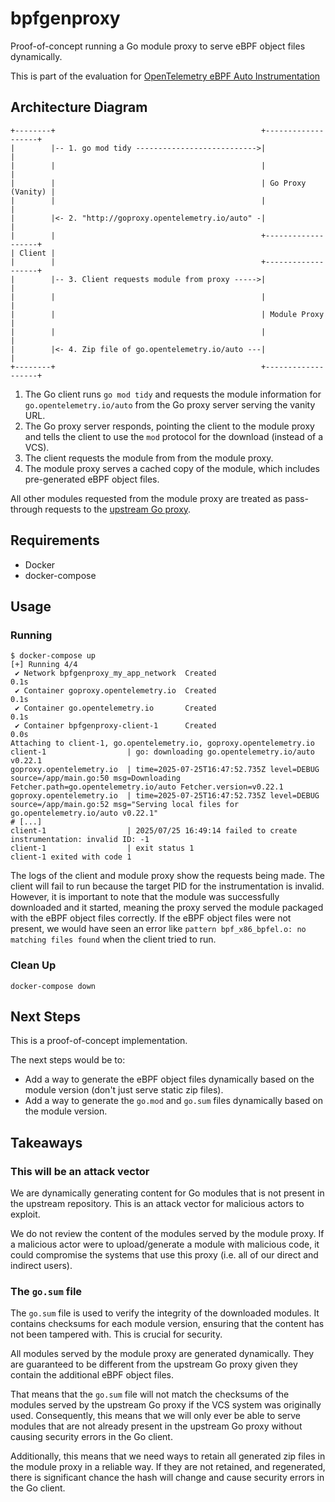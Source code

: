 # bpfgenproxy

Proof-of-concept running a Go module proxy to serve eBPF object files dynamically.

This is part of the evaluation for [OpenTelemetry eBPF Auto Instrumentation](https://github.com/open-telemetry/opentelemetry-go-instrumentation/issues/1233)

## Architecture Diagram

```diagram
+--------+                                              +-------------------+
|        |-- 1. go mod tidy --------------------------->|                   |
|        |                                              |                   |
|        |                                              | Go Proxy (Vanity) |
|        |                                              |                   |
|        |<- 2. "http://goproxy.opentelemetry.io/auto" -|                   |
|        |                                              +-------------------+
| Client |
|        |                                              +-------------------+
|        |-- 3. Client requests module from proxy ----->|                   |
|        |                                              |                   |
|        |                                              | Module Proxy      |
|        |                                              |                   |
|        |<- 4. Zip file of go.opentelemetry.io/auto ---|                   |
+--------+                                              +-------------------+
```

1. The Go client runs `go mod tidy` and requests the module information for `go.opentelemetry.io/auto` from the Go proxy server serving the vanity URL.
2. The Go proxy server responds, pointing the client to the module proxy and tells the client to use the `mod` protocol for the download (instead of a VCS).
3. The client requests the module from from the module proxy.
4. The module proxy serves a cached copy of the module, which includes pre-generated eBPF object files.

All other modules requested from the module proxy are treated as pass-through requests to the [upstream Go proxy](https://proxy.golang.org).

## Requirements

- Docker
- docker-compose

## Usage

### Running

```shell
$ docker-compose up
[+] Running 4/4
 ✔ Network bpfgenproxy_my_app_network  Created                                                                                                                           0.1s
 ✔ Container goproxy.opentelemetry.io  Created                                                                                                                           0.1s
 ✔ Container go.opentelemetry.io       Created                                                                                                                           0.1s
 ✔ Container bpfgenproxy-client-1      Created                                                                                                                           0.0s
Attaching to client-1, go.opentelemetry.io, goproxy.opentelemetry.io
client-1                  | go: downloading go.opentelemetry.io/auto v0.22.1
goproxy.opentelemetry.io  | time=2025-07-25T16:47:52.735Z level=DEBUG source=/app/main.go:50 msg=Downloading Fetcher.path=go.opentelemetry.io/auto Fetcher.version=v0.22.1
goproxy.opentelemetry.io  | time=2025-07-25T16:47:52.735Z level=DEBUG source=/app/main.go:52 msg="Serving local files for go.opentelemetry.io/auto v0.22.1"
# [...] 
client-1                  | 2025/07/25 16:49:14 failed to create instrumentation: invalid ID: -1
client-1                  | exit status 1
client-1 exited with code 1
```

The logs of the client and module proxy show the requests being made.
The client will fail to run because the target PID for the instrumentation is invalid.
However, it is important to note that the module was successfully downloaded and it started, meaning the proxy served the module packaged with the eBPF object files correctly.
If the eBPF object files were not present, we would have seen an error like `pattern bpf_x86_bpfel.o: no matching files found` when the client tried to run.

### Clean Up

```shell
docker-compose down
```

## Next Steps

This is a proof-of-concept implementation.

The next steps would be to:

- Add a way to generate the eBPF object files dynamically based on the module version (don't just serve static zip files).
- Add a way to generate the `go.mod` and `go.sum` files dynamically based on the module version.

## Takeaways

### This will be an attack vector

We are dynamically generating content for Go modules that is not present in the upstream repository.
This is an attack vector for malicious actors to exploit.

We do not review the content of the modules served by the module proxy.
If a malicious actor were to upload/generate a module with malicious code, it could compromise the systems that use this proxy (i.e. all of our direct and indirect users).

### The `go.sum` file

The `go.sum` file is used to verify the integrity of the downloaded modules.
It contains checksums for each module version, ensuring that the content has not been tampered with.
This is crucial for security.

All modules served by the module proxy are generated dynamically.
They are guaranteed to be different from the upstream Go proxy given they contain the additional eBPF object files.

That means that the `go.sum` file will not match the checksums of the modules served by the upstream Go proxy if the VCS system was originally used.
Consequently, this means that we will only ever be able to serve modules that are not already present in the upstream Go proxy without causing security errors in the Go client.

Additionally, this means that we need ways to retain all generated zip files in the module proxy in a reliable way.
If they are not retained, and regenerated, there is significant chance the hash will change and cause security errors in the Go client.

